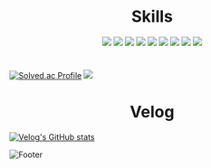 <!-- ![header](https://capsule-render.vercel.app/api?type=transparent&color=auto&height=200&section=header&text=Front-End%20Developer&fontSize=50) -->

<h1 align ="center">Skills</h1>

<p align ="center">
<img src="https://img.shields.io/badge/HTML5-E34F26?style=flat-square&logo=HTML5&logoColor=white" />
<img src="https://img.shields.io/badge/CSS3-1572B6?style=flat-square&logo=CSS3&logoColor=white" />
<img src="https://img.shields.io/badge/JavaScript-F7DF1E?style=flat-square&logo=JavaScript&logoColor=white" />
<img src="https://img.shields.io/badge/TypeScript-3178C6?style=flat-square&logo=TypeScript&logoColor=white" />
<img src="https://img.shields.io/badge/React-61DAFB?style=flat-square&logo=React&logoColor=white" />
<img src="https://img.shields.io/badge/React Router-CA4245?style=flat-square&logo=React&logoColor=white" />
<img src="https://img.shields.io/badge/React Query-FF4154?style=flat-square&logo=React&logoColor=white" />
<img src="https://img.shields.io/badge/React Hook Form-EC5990?style=flat-square&logo=React&logoColor=white" />
<img src="https://img.shields.io/badge/Firebase-FFCA28?style=flat-square&logo=Firebase&logoColor=white" />


<h1 align ="center"></h1>
  
[![Solved.ac Profile](http://mazassumnida.wtf/api/v2/generate_badge?boj=javascriptminsun)](https://solved.ac/javascriptminsun/)
 <img src="http://mazandi.herokuapp.com/api?handle=javascriptminsun&theme=cool"/>

<!-- ![여러분's GitHub stats](https://github-readme-stats.vercel.app/api?username=minsun0714&show_icons=true&theme=radical) -->

<h1 align ="center">Velog</h1>

[![Velog's GitHub stats](https://velog-readme-stats.vercel.app/api?name=jasmine0714)](https://velog.io/@jasmine0714)


![Footer](https://capsule-render.vercel.app/api?type=waving&color=auto&height=200&section=footer)
